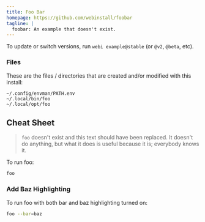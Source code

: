 ```yaml
---
title: Foo Bar
homepage: https://github.com/webinstall/foobar
tagline: |
  foobar: An example that doesn't exist.
---
```


<!--
    Note: Delete this comment section.

    Need an example that has an **alias**? See `bat`.
    Need a Windows example using **msvc**? See `bat`.
-->

To update or switch versions, run `webi example@stable` (or `@v2`, `@beta`,
etc).

### Files

These are the files / directories that are created and/or modified with this
install:

```text
~/.config/envman/PATH.env
~/.local/bin/foo
~/.local/opt/foo
```

## Cheat Sheet

> `foo` doesn't exist and this text should have been replaced. It doesn't do
> anything, but what it does is useful because it is; everybody knows it.

To run foo:

```sh
foo
```

### Add Baz Highlighting

To run foo with both bar and baz highlighting turned on:

```sh
foo --bar=baz
```
